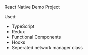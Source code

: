 React Native Demo Project

Used:

- TypeScript
- Redux 
- Functional Components 
- Hooks 
- Seperated network manager class